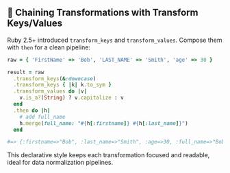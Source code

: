 ## 🔗 Chaining Transformations with Transform Keys/Values

Ruby 2.5+ introduced `transform_keys` and `transform_values`. Compose them with `then` for a clean pipeline:

```ruby
raw = { 'FirstName' => 'Bob', 'LAST_NAME' => 'Smith', 'age' => 30 }

result = raw
  .transform_keys(&:downcase)
  .transform_keys { |k| k.to_sym }
  .transform_values do |v|
    v.is_a?(String) ? v.capitalize : v
  end
  .then do |h|
    # add full_name
    h.merge(full_name: "#{h[:firstname]} #{h[:last_name]}")
  end

#=> {:firstname=>"Bob", :last_name=>"Smith", :age=>30, :full_name=>"Bob Smith"}
```

This declarative style keeps each transformation focused and readable, ideal for data normalization pipelines.